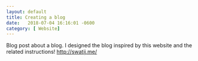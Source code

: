 ```yaml
---
layout: default
title: Creating a blog
date:   2018-07-04 16:16:01 -0600
category: [ Website]
---
```


Blog post about a blog. I designed the blog inspired by this website and the related instructions!
http://swatij.me/
